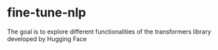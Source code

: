 # fine-tune-nlp
The goal is to explore different functionalities of the transformers library developed by Hugging Face
